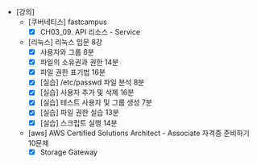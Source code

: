 - [강의]
	- [쿠버네티스] fastcampus
		- [x] CH03_09. API 리소스 - Service
	- [리눅스] 리눅스 입문 8강
		- [x] 사용자와 그룹 8분
		- [x] 파일의 소유권과 권한 14분
		- [x] 파일 권한 표기법 16분
		- [x] [실습] /etc/passwd 파일 분석 8분
		- [x] [실습] 사용자 추가 및 삭제 16분
		- [x] [실습] 테스트 사용자 및 그룹 생성 7분 
		- [x] [실습] 파일 권한 실습 13분
		- [x] [실습] 스크립트 실행 14분
	- [aws] AWS Certified Solutions Architect - Associate 자격증 준비하기 10문제
		- [x] Storage Gateway
<!--stackedit_data:
eyJoaXN0b3J5IjpbLTkzMDEyMDc1OCwxMjM0Nzg5MzI1LDMzOD
Q4Njk5OCwtMTYyNjc5NzIyMiwtMTIzMDQ4OTM0MiwtOTYyNTMx
NTI3XX0=
-->